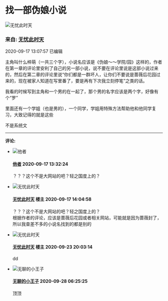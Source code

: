 # 找一部伪娘小说

![无忧此时天](https://img3.doubanio.com/icon/up188872422-3.jpg)

### 来自: [无忧此时天](https://www.douban.com/people/guijiaxiaowuyou/)

2020-09-17 13:07:57 已编辑

主角叫什么梓萌（一共三个字），小说名应该是《伪娘～～学院/园》这样的，作者在第一章的评论里安利了自己的另一部小说，说不要在评论里说是这部小说过来的，然后在第二章的评论里说“你们都是一群坏人，让你们不要说是蔷薇后花园过来的，现在被家人知道在写里番了，要是再有下次我立刻停笔”之类的话。

我看的时候写到主角和一个男的在一起了，那个男的名字应该是两个字，好像有个“罗”

里面还有一个学姐（也是男的），一个同学，学姐用特殊方法帮助他和他同学复习，大致记得的就是这些

不是系统文

---

**评论:**

- ![他者](https://img9.doubanio.com/icon/up207424979-4.jpg)  
  #### [他者](https://www.douban.com/people/207424979/) 2020-09-17 13:32:24  
  ？？？这个不是大网站的吧？轻之国度上的？

- ![无忧此时天](https://img3.doubanio.com/icon/up188872422-3.jpg)  
  #### [无忧此时天](https://www.douban.com/people/guijiaxiaowuyou/) 楼主 2020-09-17 14:04:58  
  ？？？这个不是大网站的吧？轻之国度上的？  
  根据作者的评论，应该是蔷薇后花园或者相关网站，可能就是因为蔷薇封了，所以我查差不多的小说名找到的都是别的

- ![无忧此时天](https://img3.doubanio.com/icon/up188872422-3.jpg)  
  #### [无忧此时天](https://www.douban.com/people/guijiaxiaowuyou/) 楼主 2020-09-23 20:03:14  
  dd

- ![无聊的小王子](https://img9.doubanio.com/icon/up112887200-6.jpg)  
  #### [无聊的小王子](https://www.douban.com/people/boringperson/) 2020-09-28 06:25:25  
  顶顶